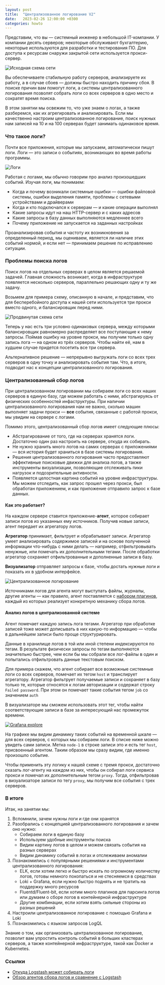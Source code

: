 ```yaml
---
layout: post
title:  "Централизованное логирование V2"
date:   2023-02-26 12:00:00 +0300
categories: howto
---
```


Представим, что вы — системный инженер в небольшой IT-компании. У компании десять серверов; некоторые обслуживают бухгалтерию, некоторые используются для разработки и тестирования ПО. Для доступа к ресурсам снаружи закрытой сети используется прокси-сервер.

![Исходная схема сети](https://galex-do.github.io/pages/assets/images/logging_scheme1.png "Исходная схема сети")

Вы обеспечиваете стабильную работу серверов, анализируете их работу, а в случае сбоев — должны быстро находить причину сбоя. В поиске причин вам помогут логи, а системы централизованного логирования позволят собрать логи со всех серверов в одно место и сократят время поиска.

В этом занятии мы освежим то, что уже знаем о логах, а также разберемся, как их агрегировать и анализировать. Если мы качественно настроим централизованное логирование, поиск нужных нам записей на 10 и на 100 серверах будет занимать одинаковое время.

### Что такое логи?

Почти все приложения, которые мы запускаем, автоматически пишут логи. Логи — это записи о событиях, возникающих во время работы программы.

![Логи](https://galex-do.github.io/pages/assets/images/logging_ss1.png "Логи")

Работая с логами, мы обычно говорим про анализ произошедших событий. Изучая логи, мы понимаем:

- Когда и почему возникали системные ошибки — ошибки файловой системы, ошибки выделения памяти, проблемы с сетевыми устройствами и драйверами
- Когда и кто подключался к серверам — и какие операции выполнял
- Какие запросы идут на наш HTTP-сервер и с каких адресов
- Какие запросы в базу данных выполняются медленнее всего
- Почему приложение не запускается на заданных настройках

Проанализировав события и частоту их возникновения за определенный период, мы оцениваем, является ли наличие этих событий нормой, и если нет — принимаем решение по исправлению ситуации.

### Проблемы поиска логов

Поиск логов на отдельных серверах в целом является решаемой задачей. Главная сложность возникает, когда в инфраструктуре появляется несколько серверов, параллельно решающих одну и ту же задачу.

Возьмем для примера схему, описанную в начале, и представим, что для бесперебойного доступа к нашей сети используется три прокси вместо одного, и балансировщик перед ними.

![Продвинутая схема сети](https://galex-do.github.io/pages/assets/images/logging_scheme2.png "Продвинутая схема сети")

Теперь у нас есть три условно одинаковых сервера, между которыми балансировщик равномерно распределяет все поступающие к нему запросы. Поймав ошибку на уровне прокси, мы получим только одну запись лога — на одном из трёх серверов. Чтобы найти её, нам в худшем случае придется посетить все три сервера.

Альтернативное решение — непрерывно выгружать логи со всех трех серверов в одну точку и анализировать события там. Что, в итоге, подводит нас к концепции централизованного логирования.

### Централизованный сбор логов

При централизованном логировании мы собираем логи со всех наших серверов в единую базу, где можем работать с ними, абстрагируясь от физических особенностей инфаструктуры. При наличии централизованного логирования нам не важно, сколько машин выполняет задачи прокси — **все** события, связанные с работой прокси, мы увидим на сервере с логами.

Помимо этого, централизованный сбор логов имеет следующие плюсы:

- Абстрагирование от того, где на серверах хранятся логи. Достаточно один раз настроить на сервере, откуда их собирать.
- Не нужно хранить много логов на самих серверах с приложениями — вся история будет храниться в базе системы логирования.
- Решения централизованного логирования часто предоставляют эффективные поисковые движки для анализа логов, а также инструменты визуализации, позволяющие отслеживать пики нагрузок и подозрительные активности.
- Появляется целостная картина событий на уровне инфраструктуры. Мы можем отследить, как запрос прошел через прокси, был обработан приложением, и как приложение отправило запрос к базе данных.

#### Как это работает?

На каждом сервере ставится приложение-**агент**, которое собирает записи логов из указанных ему источников. Получив новые записи, агент передает их агрегатору логов.

**Агрегатор** принимает, фильтрует и обрабатывает записи. Агрегатор умеет анализировать содержимое записей и на основе полученной информации что-нибудь с ними делать — например, отфильтровывать ненужные, или помечать их дополнительными тегами. После обработки агрегатор сохраняет отфильтрованные и дополненные записи в базу.

**Визуализатор** отправляет запросы к базе, чтобы достать нужные логи и показать их в удобном интерфейсе.

![Централизованное логирование](https://galex-do.github.io/pages/assets/images/centralized_logging.png "Централизованное логирование")

Источниками логов для агента могут выступать файлы, журналы, другие агенты — как правило, агент поставляется с [набором плагинов](https://www.elastic.co/guide/en/beats/filebeat/current/configuration-filebeat-options.html), каждый из которых реализует конкретную механику сбора логов.

#### Анализ логов в централизованной системе

Агент помечает каждую запись лога тегами. Агрегатор при обработке записей тоже может дописывать в них какую-то информацию — чтобы в дальнейшем записи было проще структурировать.

Данные в хранилище логов в той или иной степени индексируются по тегам. В результате физически запросы по тегам выполняются значительно быстрее, чем если бы мы собрали все лог-файлы в один и попытались отфильтровать данные текстовым поиском.

Для примера скажем, что агент собирает все возможные системные логи со всех серверов, помечает их тегом `host` и транслирует агрегатору. Агрегатор фильтрует получаемые записи и сохраняет в базу только те, которые относятся к логам авторизации и содержат строку `Failed password`. При этом он помечает такие события тегом `job` со значением `auth`

В визуализаторе мы сможем использовать этот тег, чтобы найти соответствующие записи в базе за интересующий нас промежуток времени.

[![Grafana explore](https://galex-do.github.io/pages/assets/images/grafana_explore_auth.png "Grafana explore")](https://galex-do.github.io/pages/assets/images/grafana_explore_auth.png)

На графике мы видим динамику таких событий на временной шкале — для всех серверов, с которых мы собираем логи. В списке ниже можно увидеть сами записи. Метка `node-1` в строке записи это и есть тег `host`, присвоенный агентом. Таким образом мы сразу видим, где именно произошло событие.

Чтобы применить эту логику к нашей схеме с тремя прокси, достаточно сказать лог-агенту на каждом из них, чтобы он собирал логи сервиса прокси и помечал их дополнительным тегом `proxy`. Тогда, отфильтровав в визуализаторе записи по тегу `proxy`, мы получим все события с трех серверов.

### В итоге

Итак, на занятии мы:

1. Вспомнили, зачем нужны логи и где они хранятся
2. Разобрались с концепцией централизованного логирования и зачем оно нужно:
    * Собираем логи в единую базу
    * Используем удобные инструменты поиска
    * Видим картину логов в целом и можем связать события на разных серверах
    * Видим динамику событий в логах и отслеживаем аномалии
3. Познакомились с популярными решениями и инструментами централизованного логирования:
    * ELK, если хотим легко и быстро искать по огромному количеству логов, готовы немного покопаться и не стесняемся в средствах
    * Loki + Grafana, если нужно быстро поднять и не тратить на поддержку много ресурсов
    * Fluentd/Fluent-bit, если хотим много плагинов для парсинга логов или думаем о сборе логов в контейнерной инфраструктуре
    * Другие комбинации, если хотим взять сильные стороны из разных решений
4. Настроили централизованное логирование с помощью Grafana и Loki
5. Познакомились с языком запросов LogQL

Знание о том, как организовать централизованное логирование, позволит вам упростить контроль событий в больших кластерах серверов, а также контейнерной инфраструктуре, такой как Docker и Kubernetes.

### Ссылки

* [Откуда Logstash может собирать логи](https://www.elastic.co/guide/en/logstash/current/input-plugins.html)
* [Обзор агентов сбора логов и сравнение с Logstash](https://dev.to/max_kray/top-5-open-source-log-shippers-alternatives-to-logstash-in-2022-5f24)
